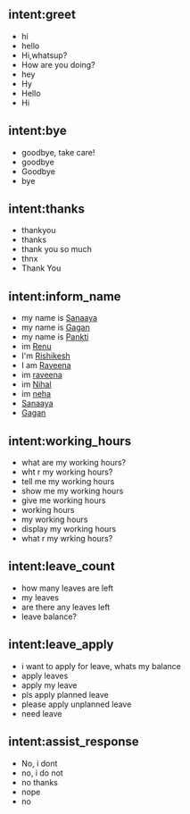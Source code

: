 ## intent:greet
- hi
- hello
- Hi,whatsup?
- How are you doing?
- hey
- Hy
- Hello
- Hi

## intent:bye
- goodbye, take care!
- goodbye
- Goodbye
- bye

## intent:thanks
- thankyou
- thanks
- thank you so much
- thnx
- Thank You

## intent:inform_name
- my name is [Sanaaya](name)
- my name is [Gagan](name)
- my name is [Pankti](name)
- im [Renu](name)
- I'm [Rishikesh](name)
- I am [Raveena](name)
- im [raveena](name)
- im [Nihal](name)
- im [neha](name)
- [Sanaaya](name)
- [Gagan](name)

## intent:working_hours
- what are my working hours?
- wht r my working hours?
- tell me my working hours
- show me my working hours
- give me working hours
- working hours
- my working hours
- display my working hours
- what r my wrking hours?

## intent:leave_count
- how many leaves are left
- my leaves
- are there any leaves left
- leave balance?

## intent:leave_apply
- i want to apply for leave, whats my balance
- apply leaves
- apply my leave
- pls apply planned leave
- please apply unplanned leave
- need leave

## intent:assist_response
- No, i dont
- no, i do not
- no thanks
- nope
- no
